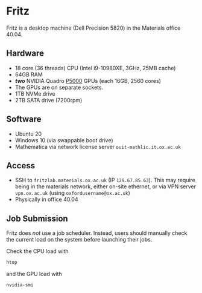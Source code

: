 
Fritz
======

Fritz is a desktop machine (Dell Precision 5820) in the Materials office 40.04.

## Hardware
- 18 core (36 threads) CPU (Intel i9-10980XE, 3GHz, 25MB cache)
- 64GB RAM
- ***two*** NVIDIA Quadro [P5000](https://images.nvidia.com/content/pdf/quadro/data-sheets/192195-DS-NV-Quadro-P5000-US-12Sept-NV-FNL-WEB.pdf) GPUs (each 16GB, 2560 cores)
 - The GPUs are on separate sockets.
- 1TB NVMe drive
- 2TB SATA drive (7200rpm)

## Software
- Ubuntu 20
- Windows 10 (via swappable boot drive)
- Mathematica via network license server `ouit-mathlic.it.ox.ac.uk`

## Access
- SSH to `fritzlab.materials.ox.ac.uk` (IP `129.67.85.63`). This may require being in the materials network, either on-site ethernet, or via VPN server `vpn.ox.ac.uk` (using `oxfordusername@ox.ac.uk`)
- Physically in office 40.04

## Job Submission 

Fritz does *not* use a job scheduler. Instead, users should manually check the current load on the system before launching their jobs. 

Check the CPU load with 
```bash
htop
```
and the GPU load with
```bash
nvidia-smi 
```